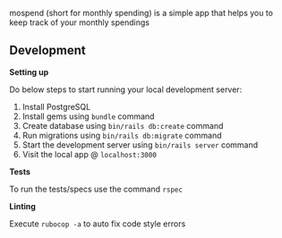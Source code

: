 mospend (short for monthly spending) is a simple app that helps you to keep track of your monthly
spendings

## Development

**Setting up**

Do below steps to start running your local development server:

1. Install PostgreSQL
2. Install gems using `bundle` command
3. Create database using `bin/rails db:create` command
4. Run migrations using `bin/rails db:migrate` command
5. Start the development server using `bin/rails server` command
6. Visit the local app @ `localhost:3000`

**Tests**

To run the tests/specs use the command `rspec`

**Linting**

Execute `rubocop -a` to auto fix code style errors
